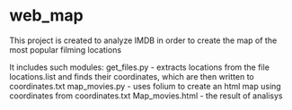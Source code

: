 # web_map

This project is created to analyze IMDB in order to create the map of the most popular filming locations

It includes such modules:
get_files.py - extracts locations from the file locations.list and finds their coordinates, which are then written to coordinates.txt
map_movies.py - uses folium to create an html map using coordinates from coordinates.txt
Map_movies.html - the result of analisys
